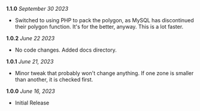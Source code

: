 **1.1.0** *September 30 2023*

- Switched to using PHP to pack the polygon, as MySQL has discontinued their polygon function. It's for the better, anyway. This is a lot faster.

**1.0.2** *June 22 2023*

- No code changes. Added docs directory.

**1.0.1** *June 21, 2023*

- Minor tweak that probably won't change anything. If one zone is smaller than another, it is checked first.

**1.0.0** *June 16, 2023*

- Initial Release

